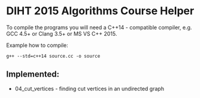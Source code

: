 DIHT 2015 Algorithms Course Helper
==================================

To compile the programs you will need a C++14 - compatible compiler, e.g. GCC 4.5+ or Clang 3.5+ or MS VS C++ 2015.

Example how to compile:

```
g++ --std=c++14 source.cc -o source
```

Implemented:
------------

* 04_cut_vertices - finding cut vertices in an undirected graph
